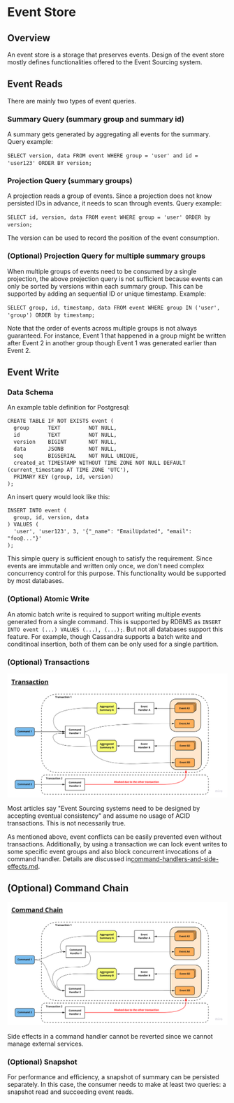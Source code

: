 # Event Store

## Overview

An event store is a storage that preserves events. Design of the event store mostly defines functionalities offered to the Event Sourcing system.

## Event Reads

There are mainly two types of event queries.

### Summary Query (summary group and summary id)

A summary gets generated by aggregating all events for the summary. Query example:

`SELECT version, data FROM event WHERE group = 'user' and id = 'user123' ORDER BY version;`

### Projection Query (summary groups)

A projection reads a group of events. Since a projection does not know persisted IDs in advance, it needs to scan through events. Query example:

`SELECT id, version, data FROM event WHERE group = 'user' ORDER by version;`

The version can be used to record the position of the event consumption.

### (Optional) Projection Query for multiple summary groups

When multiple groups of events need to be consumed by a single projection, the above projection query is not sufficient because events can only be sorted by versions within each summary group. This can be supported by adding an sequential ID or unique timestamp. Example:

`SELECT group, id, timestamp, data FROM event WHERE group IN ('user', 'group') ORDER by timestamp;`

Note that the order of events across multiple groups is not always guaranteed. For instance, Event 1 that happened in a group might be written after Event 2 in another group though Event 1 was generated earlier than Event 2.

## Event Write

### Data Schema

An example table definition for Postgresql:

```
CREATE TABLE IF NOT EXISTS event (
  group      TEXT         NOT NULL,
  id         TEXT         NOT NULL,
  version    BIGINT       NOT NULL,
  data       JSONB        NOT NULL,
  seq        BIGSERIAL    NOT NULL UNIQUE,
  created_at TIMESTAMP WITHOUT TIME ZONE NOT NULL DEFAULT (current_timestamp AT TIME ZONE 'UTC'),
  PRIMARY KEY (group, id, version)
);
```

An insert query would look like this:

```
INSERT INTO event (
  group, id, version, data
) VALUES (
  'user', 'user123', 3, '{"_name": "EmailUpdated", "email": "foo@..."}'
);
```

This simple query is sufficient enough to satisfy the requirement. Since events are immutable and written only once, we don't need complex concurrency control for this purpose. This functionality would be supported by most databases.

### (Optional) Atomic Write

An atomic batch write is required to support writing multiple events generated from a single command. This is supported by RDBMS as `INSERT INTO event (...) VALUES (...), (...);`.  But not all databases support this feature. For example, though Cassandra supports a batch write and conditinoal insertion, both of them can be only used for a single partition.

### (Optional) Transactions

![](<../../.gitbook/assets/image (1).png>)

Most articles say "Event Sourcing systems need to be designed by accepting eventual consistency" and assume no usage of ACID transactions. This is not necessarily true.

As mentioned above, event conflicts can be easily prevented even without transactions. Additionally, by using a transaction we can lock event writes to some specific event groups and also block concurrent invocations of a command handler. Details are discussed in[command-handlers-and-side-effects.md](command-handlers-and-side-effects.md "mention").

## (Optional) Command Chain

![](<../../.gitbook/assets/image (4).png>)

Side effects in a command handler cannot be reverted since we cannot manage external services.&#x20;

### (Optional) Snapshot

For performance and efficiency, a snapshot of summary can be persisted separately. In this case, the consumer needs to make at least two queries: a snapshot read and succeeding event reads.
